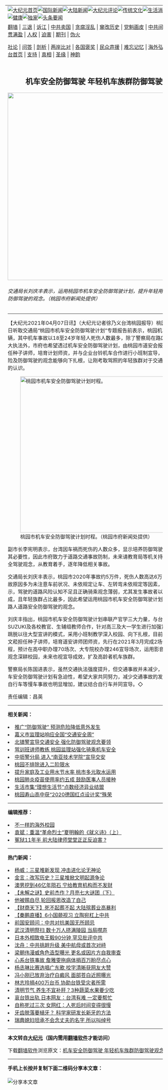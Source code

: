 <a name="1" id="1" target="_blank"></a><span id="1"></span>
<table align=center border="0"><tr><td colspan="2" VALIGN=TOP><a href="https://github.com/cagjze345/djy/blob/master/gb/nf1351518.md#1"><img src="https://raw.githubusercontent.com/cagjze345/www/master/t/djy/1.jpg" title="大纪元首页" alt="大纪元首页"></a><a href="https://github.com/cagjze345/djy/blob/master/gb/n24hr.md#1"><img src="https://raw.githubusercontent.com/cagjze345/www/master/t/djy/3.jpg" title="国际新闻" alt="国际新闻"></a><a href="https://github.com/cagjze345/djy/blob/master/gb/nsc413.md#1"><img src="https://raw.githubusercontent.com/cagjze345/www/master/t/djy/4.jpg" title="大陆新闻" alt="大陆新闻"></a><a href="https://github.com/cagjze345/djy/blob/master/gb/news392.md#1"><img src="https://raw.githubusercontent.com/cagjze345/www/master/t/djy/5.jpg" title="大纪元评论" alt="大纪元评论"></a><a href="https://github.com/cagjze345/djy/blob/master/gb/news2007.md#1"><img src="https://raw.githubusercontent.com/cagjze345/www/master/t/djy/6.jpg" title="传统文化" alt="传统文化"></a><a href="https://github.com/cagjze345/djy/blob/master/gb/news2008.md#1"><img src="https://raw.githubusercontent.com/cagjze345/www/master/t/djy/7.jpg" title="生活消费" alt="生活消费"></a><a href="https://github.com/cagjze345/djy/blob/master/gb/ncyule.md#1"><img src="https://raw.githubusercontent.com/cagjze345/www/master/t/djy/8.jpg" title="娱乐休闲" alt="娱乐休闲"></a><a href="https://github.com/cagjze345/djy/blob/master/gb/nsc1002.md#1"><img src="https://raw.githubusercontent.com/cagjze345/www/master/t/djy/9.jpg" title="健康" alt="健康"></a><a href="https://github.com/cagjze345/djy/blob/master/gb/nf6092.md#1"><img src="https://raw.githubusercontent.com/cagjze345/www/master/t/djy/10a.jpg" title="独家" alt="独家"></a><a href="https://github.com/cagjze345/djy/blob/master/gb/nf4514.md#1"><img src="https://raw.githubusercontent.com/cagjze345/www/master/t/djy/12a.jpg" title="头条要闻" alt="头条要闻"></a></td></tr>
<tr><td colspan="2" VALIGN=TOP><a target="_blank" href="https://github.com/cagjze345/www/blob/master/README.md?zsrh#1">翻墙</a> | <a target="_blank" href="https://github.com/cagjze345/djy/blob/master/gb/nf5657.md#1">三退</a> | <a target="_blank" href="https://github.com/cagjze345/djy/blob/master/gb/nf6124.md#1">诉江</a> | <a target="_blank" href="https://github.com/cagjze345/djy/blob/master/gb/nf1176117.md#1">中共卖国</a> | <a target="_blank" href="https://github.com/cagjze345/djy/blob/master/gb/nf5773.md#1">贪腐淫乱</a> | <a target="_blank" href="https://github.com/cagjze345/djy/blob/master/gb/nf1176115.md#1">窜改历史</a> | <a target="_blank" href="https://github.com/cagjze345/djy/blob/master/gb/nf1176107.md#1">党魁画皮</a> | <a target="_blank" href="https://github.com/cagjze345/djy/blob/master/gb/nf1320400.md#1">中共间谍</a> | <a target="_blank" href="https://github.com/cagjze345/djy/blob/master/gb/nf1176114.md#1">破坏传统</a> | <a target="_blank" href="https://github.com/cagjze345/ntdtv/blob/master/gb/prog447_1.md#1">恶贯满盈</a> | <a target="_blank" href="https://github.com/cagjze345/djy/blob/master/gb/ncid278.md#1">人权</a> | <a target="_blank" href="https://github.com/cagjze345/djy/blob/master/gb/nf1176111.md#1">迫害</a> | <a target="_blank" href="https://gitlab.com/szzdlab/mh-qikan/blob/master/README.md#1">期刊</a> | <a target="_blank" href="https://github.com/cagjze345/djy/blob/master/gb/nf5562.md#1">伪火</a></p><p><a target="_blank" href="https://github.com/cagjze345/djy/blob/master/gb/9p.md#1">社论</a> | <a target="_blank" href="https://github.com/cagjze345/djy/blob/master/gb/nf4378.md#1">问答</a> | <a target="_blank" href="https://github.com/cagjze345/djy/blob/master/gb/nf5792.md#1">剖析</a> | <a target="_blank" href="https://github.com/cagjze345/djy/blob/master/gb/nf5735.md#1">两岸比对</a> | <a target="_blank" href="https://github.com/cagjze345/djy/blob/master/gb/nf6119.md#1">各国褒奖</a> | <a target="_blank" href="https://github.com/cagjze345/djy/blob/master/gb/nf6120.md#1">民众声援</a> | <a target="_blank" href="https://github.com/cagjze345/djy/blob/master/gb/nf1188594.md#1">难忘记忆</a> | <a target="_blank" href="https://github.com/cagjze345/djy/blob/master/gb/nf3180.md#1">海外弘传</a> | <a target="_blank" href="https://github.com/cagjze345/djy/blob/master/gb/nf5410.md#1">万人上访</a> | <a target="_blank" href="https://github.com/cagjze345/www/blob/master/README.md?zsrh#1">平台首页</a> | <a target="_blank" href="https://github.com/cagjze345/djy/blob/master/gb/nf4386.md#1">支持</a> | <a target="_blank" href="https://github.com/cagjze345/djy/blob/master/gb/nf4389.md#1">真相</a> | <a target="_blank" href="https://github.com/cagjze345/djy/blob/master/gb/nf5790.md#1">圣缘</a> | <a target="_blank" href="https://github.com/cagjze345/djy/blob/master/gb/nf4786.md#1">神韵</a></td></tr>
<tr><td VALIGN=TOP width="626"><h2 align=center>机车安全防御驾驶 年轻机车族群防御驾驶观念</h2>
<img width="600" src="https://i.epochtimes.com/assets/uploads/2021/04/id12863332-491781-600x400.jpg" />
<h6>交通局长刘庆丰表示，运用桃园市机车安全防御驾驶计划，提升年轻用路人道路安全防御驾驶的观念。（桃园市府新闻处提供）
</h6>
<hr>
<p>【大纪元2021年04月07日讯】（大纪元记者徐乃义台湾桃园报导）桃园市长郑文灿7日听取<ahref="https://github.com/cagjze345/djy/blob/master/gb/tag/%E4%BA%A4%E9%80%9A%E5%B1%80.md#1">交通局</a>“桃园市<ahref="https://github.com/cagjze345/djy/blob/master/gb/tag/%E6%9C%BA%E8%BD%A6%E5%AE%89%E5%85%A8.md#1">机车安全</a><ahref="https://github.com/cagjze345/djy/blob/master/gb/tag/%E9%98%B2%E5%BE%A1%E9%A9%BE%E9%A9%B6.md#1">防御驾驶</a>计划”专题报告前表示，桃园机车约126万辆，其中机车事故以18至24岁年轻人死伤人数最多，除了警察局在路口处进行交通大执法外，市府也希望透过<ahref="https://github.com/cagjze345/djy/blob/master/gb/tag/%E6%9C%BA%E8%BD%A6%E5%AE%89%E5%85%A8.md#1">机车安全</a>防御驾驶计划，由桃园市道安会报张文菘顾问担任种子讲师，培育计划师资，并与企业台铃机车合作进行小班制宣导，使道路行驶风险及防御驾驶的观念能够向下扎根，让刚考取驾照的年轻族群对于交通安全有更深入的认识。</p>
<figure id="12863331" aria-describedby="caption-12863331" style="width: 500px" class="wp-caption aligncenter"><ahref=" https://i.epochtimes.com/assets/uploads/2021/04/id12863331-491780-450x297.jpg" target="_blank" rel="noreferrer noopener"> <img src="https://i.epochtimes.com/assets/uploads/2021/04/id12863331-491780-450x297.jpg" alt="桃园市机车安全防御驾驶计划时程。" width="500" /></a><figcaption id="caption-12863331" class="wp-caption-text">桃园市机车安全<ahref="https://github.com/cagjze345/djy/blob/master/gb/tag/%E9%98%B2%E5%BE%A1%E9%A9%BE%E9%A9%B6.md#1">防御驾驶</a>计划时程。（桃园市府新闻处提供）</figcaption></figure>
<p>副市长李宪明表示，台湾因车祸而死伤的人数众多，显示培养防御驾驶等安全观念有其必要性，因此市府致力于道路交通事故防制，未来请教育局等机关持续宣导机车安全驾驶观念，从教育着手，逐年降低相关事故。</p>
<p><ahref="https://github.com/cagjze345/djy/blob/master/gb/tag/%E4%BA%A4%E9%80%9A%E5%B1%80.md#1">交通局</a>长刘庆丰表示，桃园市2020年事故约5万件，死伤人数高达6万1,000人，事故原因多为未注意车前状况、未依规定让车、左转弯未依规定等因素，从事故肇因显示，驾驶的道路风险认知不足且正确骑乘观念薄弱，尤其发生事故者以机车族群占8成，且年轻族群占比最多，因此希望运用桃园市机车安全防御驾驶计划，提升年轻用路人<ahref="https://github.com/cagjze345/djy/blob/master/gb/tag/%E9%81%93%E8%B7%AF%E5%AE%89%E5%85%A8.md#1">道路安全</a>防御驾驶的观念。</p>
<p>刘庆丰指出，桃园市机车安全防御驾驶计划串联产官学三大力量，与台铃机车SUZUKI及各校教官、生辅组教师合作，针对高三及大一学生进行加强宣导。此计划跳脱以往大型宣讲的模式，采用小班制教学深入校园、向下扎根，目前由道安顾问张文菘担任种子讲师，培育道安讲师团师资，先行在2021年3月完成2场讲师培训课程，预计在高中职办理70场次、大专院校办理246宣导场次，运用影音教材，将道安观念深耕校园，未来也视宣导成效，扩及高龄者机车族群。</p>
<p>警察局长陈国进表示，虽然交通执法强度提升，但交通事故并未减少，本次桃园市机车安全防御驾驶计划有急迫性，希望大家共同努力，减少交通事故的发生；同时近期自行车等慢车事故也明显增加，建议结合自行车并同宣导。◇</p>
<p>责任编辑：昌英</p>

<hr>


<strong>相关新闻：</strong>
<li><a href="https://github.com/cagjze345/djy/blob/master/gb/19/3/24/n11136023.md#1">推广“防御驾驶” 预测危险降低意外发生</a></li>
<li><a href="https://github.com/cagjze345/djy/blob/master/gb/20/9/16/n12407914.md#1">嘉义巿监理站响应全国“交通安全周”</a></li>
<li><a href="https://github.com/cagjze345/djy/blob/master/gb/20/10/23/n12496646.md#1">北镇警宣导交通安全  强化防御驾驶观念要领</a></li>
<li><a href="https://github.com/cagjze345/djy/blob/master/gb/21/1/15/n12689668.md#1">驾训班讲师教练  桃园监理站强化骑乘机车安全</a></li>
<li><a href="https://github.com/cagjze345/djy/blob/master/gb/21/3/11/n12803645.md#1">中坜警分局  进入“南亚技术学院”宣导交安</a></li>
<li><a href="https://github.com/cagjze345/djy/blob/master/gb/21/4/7/n12863309.md#1">桃园不排除进入二阶限水</a></li>
<li><a href="https://github.com/cagjze345/djy/blob/master/gb/21/4/7/n12863335.md#1">提升家庭及工业用水节水率 桃市多元取水运用</a></li>
<li><a href="https://github.com/cagjze345/djy/blob/master/gb/21/4/7/n12863266.md#1">桃园肺炎疫苗使用率约五成  鼓励医事人员接种</a></li>
<li><a href="https://github.com/cagjze345/djy/blob/master/gb/21/4/7/n12863159.md#1">生活市集“理想生活节”点数经济异业结盟</a></li>
<li><a href="https://github.com/cagjze345/djy/blob/master/gb/21/4/7/n12863216.md#1">桃园寿山高中获“2020德国红点设计奖”殊荣</a></li>
<hr>


<strong>编辑推荐：</strong>
<li><a href="https://github.com/cagjze345/djy/blob/master/gb/18/6/9/n10469652.md?dfh#1" target="_blank">不一样的海外校园</a></li><li><a href="https://github.com/tsiac2612/djy/blob/master/gb/18/3/21/n10235717.md#1" target="_blank">袁斌：重温“革命烈士”夏明翰的《就义诗》（上）</a></li><li><a href="https://github.com/tsiac2612/djy/blob/master/gb/19/7/10/n11375488.md#1" target="_blank">冤狱11年半 前大陆律师堂堂正正反迫害 ?</a></li>
<hr>

<strong>热门新闻：</strong>
<li><a href="https://github.com/cagjze345/djy/blob/master/gb/21/4/4/n12857839.md#1">杨威：三星堆新发现 冲击进化论无神论</a></li>
<li><a href="https://github.com/cagjze345/djy/blob/master/gb/21/3/29/n12844310.md#1">金言：改写历史？三星堆掀文明起源争论</a></li>
<li><a href="https://github.com/cagjze345/djy/blob/master/gb/21/3/31/n12847603.md#1">澳男挖到46亿年陨石 宁给教育机构而不发财</a></li>
<li><a href="https://github.com/cagjze345/djy/blob/master/gb/21/4/1/n12852292.md#1">【未解之谜】史前杰作？月亮七大谜团（下）</a></li>
<li><a href="https://github.com/cagjze345/djy/blob/master/gb/21/3/16/n12815100.md#1">他被赐自尽  轮回报恩改造了自己</a></li>
<li><a href="https://github.com/cagjze345/djy/blob/master/gb/21/4/6/n12861821.md#1">【财商天下】死不起葬不起 大陆殡葬业高暴利</a></li>
<li><a href="https://github.com/cagjze345/djy/blob/master/gb/21/4/6/n12862511.md#1">【秦鹏直播】6小国藐视习 立陶宛杠上中共</a></li>
<li><a href="https://github.com/cagjze345/djy/blob/master/gb/21/4/5/n12859310.md#1">前国安顾问：中共对抗美国无所顾忌</a></li>
<li><a href="https://github.com/cagjze345/djy/blob/master/gb/21/4/5/n12859533.md#1">武汉清明祭扫 数十万人挤满陵园 当局噤声</a></li>
<li><a href="https://github.com/cagjze345/djy/blob/master/gb/21/4/5/n12859457.md#1">日本外相致电王毅90分钟 罕见批评中共</a></li>
<li><a href="https://github.com/cagjze345/djy/blob/master/gb/21/4/5/n12858302.md#1">沈舟：中共挑衅升级 美中航母或首次对峙</a></li>
<li><a href="https://github.com/cagjze345/djy/blob/master/gb/21/4/4/n12857795.md#1">梁朝伟漫威角色造型曝光 更名或因片方自我审查</a></li>
<li><a href="https://github.com/cagjze345/djy/blob/master/gb/21/4/4/n12857314.md#1">心系台铁事故 詹雅雯拖病体捐百万盼尽点心</a></li>
<li><a href="https://github.com/cagjze345/djy/blob/master/gb/21/4/4/n12857991.md#1">杨丞琳比赛选唱广东歌 咬字清晰获网友大赞</a></li>
<li><a href="https://github.com/cagjze345/djy/blob/master/gb/21/4/5/n12860262.md#1">冯小刚已放弃治疗白癜风 面部苍白近照曝光</a></li>
<li><a href="https://github.com/cagjze345/djy/blob/master/gb/21/4/6/n12860605.md#1">林志玲捐400万台币 协助台铁受灾者所需</a></li>
<li><a href="https://github.com/cagjze345/djy/blob/master/gb/21/4/3/n12855749.md#1">清明节气 养生不宜补肝？3种蔬菜水果要少吃</a></li>
<li><a href="https://github.com/cagjze345/djy/blob/master/gb/21/4/4/n12857056.md#1">哀台铁出轨 日本网友：台湾有难 一定要帮忙</a></li>
<li><a href="https://github.com/cagjze345/djy/blob/master/gb/21/4/6/n12861114.md#1">自称死过三次 女网红：人死后时间变得很慢</a></li>
<li><a href="https://github.com/cagjze345/djy/blob/master/gb/21/4/6/n12860910.md#1">牙齿脱落要植牙？ 科学家研发长新牙的方法</a></li>
<li><a href="https://github.com/cagjze345/djy/blob/master/gb/21/4/5/n12858778.md#1">瑞典媳妇坦承不会念丈夫的名字 所以叫绰号</a></li>
<hr>

<strong>本文转自<a href="https://www.epochtimes.com">大纪元</a>（国内需用<a href="https://github.com/cagjze345/www/blob/master/README.md#8">翻墙软件</a>才能访问）</strong><p>下载<a href="https://github.com/cagjze345/www/blob/master/README.md#8">翻墙软件</a>浏览原文：<a href="https://www.epochtimes.com/gb/21/4/7/n12863329.htm">机车安全防御驾驶 年轻机车族群防御驾驶观念</a></p><hr>

<strong>手机上长按并复制下面二维码分享本文章：</strong><br><br><img src="https://chart.apis.google.com/chart?cht=qr&chs=240x240&choe=UTF-8&chld=M|2&chl=https://github.com/cagjze345/djy/blob/master/gb/21/4/7/n12863329.md%231" title="分享本文章"></td><td VALIGN=TOP><a href="https://github.com/cagjze345/djy/blob/master/gb/16/1/21/n4622075.md?dfh#1" target="_blank"><img src="https://raw.githubusercontent.com/cagjze345/djy/master/gb/300/wei-f1.jpg" title="中共的伪火骗局"  alt="中共的伪火骗局"></a><br><a href="https://github.com/cagjze345/www/blob/master/README.md?dfh#9" target="_blank"><img src="https://raw.githubusercontent.com/cagjze345/djy/master/gb/300/yong-h.jpg" title="永恒的见证"  alt="永恒的见证"></a><br><a href="https://github.com/cagjze345/djy/blob/master/gb/13/9/29/n3974789.md?dfh#1" target="_blank"><img src="https://raw.githubusercontent.com/cagjze345/djy/master/gb/300/shang-lnz.jpg" title="善良女子被中共投男牢"  alt="善良女子被中共投男牢"></a><br><a href="https://github.com/cagjze345/djy/blob/master/gb/16/3/16/n4663449.md?dfh#1" target="_blank"><img src="https://raw.githubusercontent.com/cagjze345/djy/master/gb/300/huo-z3.jpg" title="警卫目击活摘器官"  alt="警卫目击活摘器官"></a><br><a href="https://github.com/cagjze345/djy/blob/master/gb/16/8/7/n8177641.md?dfh#1" target="_blank"><img src="https://raw.githubusercontent.com/cagjze345/djy/master/gb/300/huo-z4.jpg" title="证人描述活摘恐怖"  alt="证人描述活摘恐怖"></a><br><a href="https://github.com/cagjze345/djy/blob/master/gb/10/4/19/n2881569.md?dfh#1" target="_blank"><img src="https://raw.githubusercontent.com/cagjze345/djy/master/gb/300/huo-z1.jpg" title="揭开活摘器官黑幕"  alt="揭开活摘器官黑幕"></a><br><a href="https://github.com/cagjze345/djy/blob/master/gb/10/11/7/n3077476.md?dfh#1" target="_blank"><img src="https://raw.githubusercontent.com/cagjze345/djy/master/gb/300/ma-ks.jpg" title="马克思的成魔之路"  alt="马克思的成魔之路"></a><br><a href="https://github.com/cagjze345/djy/blob/master/gb/14/6/9/n4173977.md?dfh#1" target="_blank"><img src="https://raw.githubusercontent.com/cagjze345/djy/master/gb/300/chang-zs.jpg" title="藏字石 蕴天机"  alt="藏字石 蕴天机"></a><br><a href="https://github.com/cagjze345/djy/blob/master/gb/18/5/10/n10381511.md?dfh#1" target="_blank"><img src="https://raw.githubusercontent.com/cagjze345/djy/master/gb/300/st1.jpg" title="关注三亿人三退"  alt="关注三亿人三退"></a><br><a href="https://github.com/cagjze345/djy/blob/master/gb/18/3/21/n10237682.md?dfh#1" target="_blank"><img src="https://raw.githubusercontent.com/cagjze345/djy/master/gb/300/jie-t.jpg" title="解体中共复兴中华"  alt="解体中共复兴中华"></a><br><a href="https://github.com/cagjze345/djy/blob/master/gb/9/2/9/n2422991.md?dfh#1" target="_blank"><img src="https://raw.githubusercontent.com/cagjze345/djy/master/gb/300/gao-zs.jpg" title="中共迫害良心律师"  alt="中共迫害良心律师"></a><br><a href="https://github.com/cagjze345/djy/blob/master/gb/18/12/9/n10900044.md?dfh#1" target="_blank"><img src="https://raw.githubusercontent.com/cagjze345/djy/master/gb/300/sj1.jpg" title="三百多万人举报江泽民"  alt="三百多万人举报江泽民"></a><br><a href="https://github.com/cagjze345/djy/blob/master/gb/18/8/28/n10672014.md?dfh#1" target="_blank"><img src="https://raw.githubusercontent.com/cagjze345/djy/master/gb/300/sj2.jpg" title="这些官员为何起诉江泽民"  alt="这些官员为何起诉江泽民"></a><br><a href="https://github.com/cagjze345/djy/blob/master/gb/8/12/18/n2367165.md?dfh#1" target="_blank"><img src="https://raw.githubusercontent.com/cagjze345/djy/master/gb/300/liangan.jpg" title="海峡两岸的强烈对比"  alt="海峡两岸的强烈对比"></a><br><a href="https://github.com/cagjze345/djy/blob/master/gb/15/12/10/n4593139.md?dfh#1" target="_blank"><img src="https://raw.githubusercontent.com/cagjze345/djy/master/gb/300/jia-ndzl.jpg" title="加拿大总理的贺信"  alt="加拿大总理的贺信"></a><br><a href="https://github.com/cagjze345/djy/blob/master/gb/11/6/17/n3289382.md?dfh#1" target="_blank"><img src="https://raw.githubusercontent.com/cagjze345/djy/master/gb/300/xiao-wd.jpg" title="探寻真相兼听则明"  alt="探寻真相兼听则明"></a><br><a href="https://github.com/cagjze345/djy/blob/master/gb/18/10/27/n10812623.md?dfh#1" target="_blank"><img src="https://raw.githubusercontent.com/cagjze345/djy/master/gb/300/yindu.jpg" title="印度媒体报道东方"  alt="印度媒体报道东方"></a><br><a href="https://github.com/cagjze345/djy/blob/master/gb/18/6/9/n10469652.md?dfh#1" target="_blank"><img src="https://raw.githubusercontent.com/cagjze345/djy/master/gb/300/xie-j.jpg" title="不一样的海外校园"  alt="不一样的海外校园"></a><br><a href="https://github.com/cagjze345/djy/blob/master/gb/7/4/5/n1669415.md?dfh#1" target="_blank"><img src="https://raw.githubusercontent.com/cagjze345/djy/master/gb/300/li-up.jpg" title="从大师到徒弟的传奇"  alt="从大师到徒弟的传奇"></a><br><a href="https://github.com/cagjze345/djy/blob/master/gb/17/5/26/n9191512.md?dfh#1" target="_blank"><img src="https://raw.githubusercontent.com/cagjze345/djy/master/gb/300/zfl2.jpg" title="亿万人与东方一本奇书"  alt="亿万人与东方一本奇书"></a><br><a href="https://github.com/cagjze345/djy/blob/master/gb/13/11/27/n4020290.md?dfh#1" target="_blank"><img src="https://raw.githubusercontent.com/cagjze345/djy/master/gb/300/zhen-h.jpg" title="大陆见不到的震撼场面"  alt="大陆见不到的震撼场面"></a><br><a href="https://github.com/cagjze345/djy/blob/master/gb/15/7/17/n4482910.md?dfh#1" target="_blank"><img src="https://raw.githubusercontent.com/cagjze345/djy/master/gb/300/dalu-sk.jpg" title="人心向善 大陆当初盛况"  alt="人心向善 大陆当初盛况"></a><br><a href="https://github.com/cagjze345/djy/blob/master/gb/19/1/5/n10955468.md?dfh#1" target="_blank"><img src="https://raw.githubusercontent.com/cagjze345/djy/master/gb/300/zfl1.jpg" title="追寻真理 这书讲什么"  alt="追寻真理 这书讲什么"></a><br><a href="https://github.com/cagjze345/www/blob/master/README.md?dfh#1" target="_blank"><img src="https://raw.githubusercontent.com/cagjze345/djy/master/gb/300/fq1.jpg" title="下载免费翻墙软件"  alt="下载免费翻墙软件"></a><br></td></tr></table>
